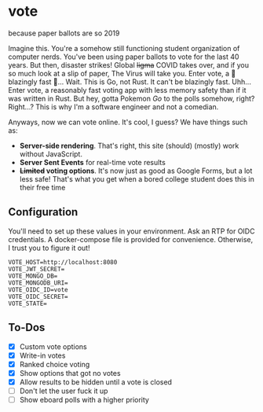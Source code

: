 # vote
because paper ballots are so 2019

Imagine this. You're a somehow still functioning student organization of computer nerds. You've been using paper ballots to vote for the last 40 years. But then, disaster strikes! Global ~~ligma~~ COVID takes over, and if you so much look at a slip of paper, The Virus will take you. Enter vote, a 🚀 blazingly fast 🚀... Wait. This is Go, not Rust. It can't be blazingly fast. Uhh... Enter vote, a reasonably fast voting app with less memory safety than if it was written in Rust. But hey, gotta Pokemon _Go_ to the polls somehow, right? Right...? This is why I'm a software engineer and not a comedian.

Anyways, now we can vote online. It's cool, I guess? We have things such as:
 - **Server-side rendering**. That's right, this site (should) (mostly) work without JavaScript.
 - **Server Sent Events** for real-time vote results
 - **~~Limited~~ voting options**. It's now just as good as Google Forms, but a lot less safe! That's what you get when a bored college student does this in their free time

## Configuration
You'll need to set up these values in your environment. Ask an RTP for OIDC credentials. A docker-compose file is provided for convenience. Otherwise, I trust you to figure it out!
```
VOTE_HOST=http://localhost:8080
VOTE_JWT_SECRET=
VOTE_MONGO_DB=
VOTE_MONGODB_URI=
VOTE_OIDC_ID=vote
VOTE_OIDC_SECRET=
VOTE_STATE=
```

## To-Dos
- [x] Custom vote options
- [x] Write-in votes
- [x] Ranked choice voting
- [x] Show options that got no votes
- [x] Allow results to be hidden until a vote is closed
- [ ] Don't let the user fuck it up
- [ ] Show eboard polls with a higher priority
